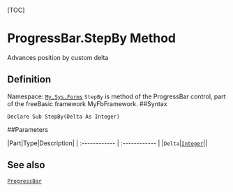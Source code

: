 [TOC]
# ProgressBar.StepBy Method
Advances position by custom delta
## Definition
Namespace: [`My.Sys.Forms`](My.Sys.Forms.md)
`StepBy` is method of the ProgressBar control, part of the freeBasic framework MyFbFramework.
##Syntax
```freeBasic
Declare Sub StepBy(Delta As Integer)
```

##Parameters

|Part|Type|Description|
| :------------ | :------------ |
|`Delta`|[`Integer`]("https://www.freebasic.net/wiki/KeyPgInteger")||
## See also
[`ProgressBar`](ProgressBar.md)

